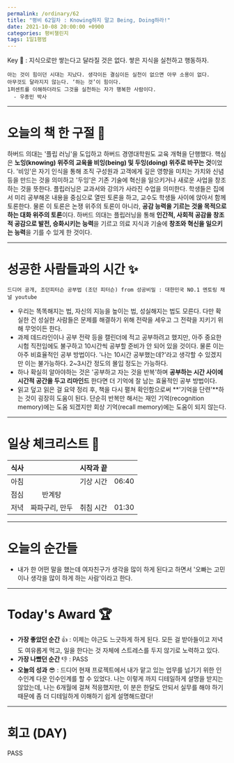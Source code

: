```yaml
---
permalink: /ordinary/62
title: "평비 62일차 : Knowing하지 말고 Being, Doing하라!"
date: 2021-10-08 20:00:00 +0900
categories: 평비챌린지
tags: 1일1평범
---  
```

Key 🔑 : 지식으로만 쌓는다고 달라질 것은 없다. 쌓은 지식을 실천하고 행동하자.
```
아는 것이 힘이던 시대는 지났다. 생각이든 결심이든 실천이 없으면 아무 소용이 없다.
아무것도 달라지지 않는다. ‘하는 것’이 힘이다.
1퍼센트를 이해하더라도 그것을 실천하는 자가 행복한 사람이다.
  - 우종민 박사
```

---
# 오늘의 책 한 구절 📕
하버드 의대는 '플립 러닝'을 도입하고 하버드 경영대학원도 교육 개혁을 단행했다. 핵심은 **노잉(knowing) 위주의 교육을 비잉(being) 및 두잉(doing) 위주로 바꾸는 것**이었다. '비잉'은 자기 인식을 통해 조직 구성원과 고객에게 깊은 영향을 미치는 가치와 신념 등을 만드는 것을 의미하고 '두잉'은 기존 기술에 혁신을 일으키거나 새로운 사업을 창조하는 것을 뜻한다. 플립러닝은 교과서와 강의가 사라진 수업을 의미한다. 학생들은 집에서 미리 공부해온 내용을 중심으로 열띤 토론을 하고, 교수도 학생들 사이에 앉아서 함께 토론한다. 물론 이 토론은 논쟁 위주의 토론이 아니라, **공감 능력을 기르는 것을 목적으로 하는 대화 위주의 토론**이다. 하버드 의대는 플립러닝을 통해 **인간적, 사회적 공감을 창조적 공감으로 발전, 승화시키는 능력**을 기르고 의료 지식과 기술에 **창조와 혁신을 일으키는 능력**을 기를 수 있게 한 것이다.

---
# 성공한 사람들과의 시간 ✨
`드디어 공개, 조던피터슨 공부법 (조던 피터슨) from 성공비밀 : 대한민국 NO.1 멘토링 채널 youtube`  
- 우리는 똑똑해지는 법, 자신의 지능을 높이는 법, 성실해지는 법도 모른다. 다만 확실한 건 성실한 사람들은 문제를 해결하기 위해 전략을 세우고 그 전략을 지키기 위해 무엇이든 한다.
- 과제 데드라인이나 공부 전략 등을 캘린더에 적고 공부하려고 했지만, 아주 중요한 시험 직전임에도 불구하고 10시간씩 공부할 준비가 안 되어 있을 것이다. 물론 이는 아주 비효율적인 공부 방법이다. '나는 10시간 공부했는데?'라고 생각할 수 있겠지만 이는 불가능하다. 2~3시간 정도의 몰입 정도는 가능하다.
- 하나 확실히 알아야하는 것은 '공부하고 자는 것을 반복'하며 **공부하는 시간 사이에 시간적 공간을 두고 리마인드** 한다면 더 기억에 잘 남는 효율적인 공부 방법이다.
- 읽고 덮고 읽은 걸 요약 정리 후, 책을 다시 펼쳐 확인함으로써 **'기억을 단련'**하는 것이 굉장히 도움이 된다. 단순히 반복만 해서는 재인 기억(recognition memory)에는 도움 되겠지만 회상 기억(recall memory)에는 도움이 되지 않는다.

---
# 일상 체크리스트 📃

| 식사 |  | 시작과 끝 |  |
|:----:|:----:|:----:|:----:|
| 아침 |  | 기상 시간 | 06:40 |
| 점심 | 반계탕 |  |  |
| 저녁 | 짜파구리, 만두 | 취침 시간 | 01:30 |

---
# 오늘의 순간들
- 내가 한 어떤 말을 했는데 여자친구가 생각을 많이 하게 된다고 하면서 '오빠는 고민이나 생각을 많이 하게 하는 사람'이라고 한다.

---
# Today's Award 🏆
- **가장 좋았던 순간** 👍 : 이제는 야근도 느긋하게 하게 된다. 모든 걸 받아들이고 저녁도 여유롭게 먹고, 일을 한다는 것 자체에 스트레스를 두지 않기로 노력하고 있다.  
- **가장 나빴던 순간** 👎 : PASS
- **오늘의 성과** 😎 : 드디어 현재 프로젝트에서 내가 맡고 있는 업무를 넘기기 위한 인수인계 다운 인수인계를 할 수 있었다. 나는 이렇게 까지 디테일하게 설명을 받지는 않았는데, 나는 6개월에 걸쳐 적응했지만, 이 분은 한달도 안되서 실무를 해야 하기 때문에 좀 더 디테일하게 이해하기 쉽게 설명해드렸다!

---
# 회고 (DAY)
PASS